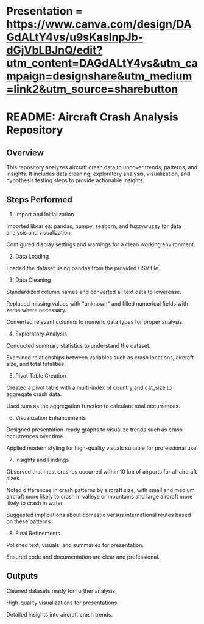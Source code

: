 # Presentation = https://www.canva.com/design/DAGdALtY4vs/u9sKasInpJb-dGjVbLBJnQ/edit?utm_content=DAGdALtY4vs&utm_campaign=designshare&utm_medium=link2&utm_source=sharebutton


# README: Aircraft Crash Analysis Repository

## Overview

This repository analyzes aircraft crash data to uncover trends, patterns, and insights. It includes data cleaning, exploratory analysis, visualization, and hypothesis testing steps to provide actionable insights.

## Steps Performed

1. Import and Initialization

Imported libraries: pandas, numpy, seaborn, and fuzzywuzzy for data analysis and visualization.

Configured display settings and warnings for a clean working environment.

2. Data Loading

Loaded the dataset using pandas from the provided CSV file.

3. Data Cleaning

Standardized column names and converted all text data to lowercase.

Replaced missing values with "unknown" and filled numerical fields with zeros where necessary.

Converted relevant columns to numeric data types for proper analysis.

4. Exploratory Analysis

Conducted summary statistics to understand the dataset.

Examined relationships between variables such as crash locations, aircraft size, and total fatalities.

5. Pivot Table Creation

Created a pivot table with a multi-index of country and cat_size to aggregate crash data.

Used sum as the aggregation function to calculate total occurrences.

6. Visualization Enhancements

Designed presentation-ready graphs to visualize trends such as crash occurrences over time.

Applied modern styling for high-quality visuals suitable for professional use.

7. Insights and Findings

Observed that most crashes occurred within 10 km of airports for all aircraft sizes.

Noted differences in crash patterns by aircraft size, with small and medium aircraft more likely to crash in valleys or mountains and large aircraft more likely to crash in water.

Suggested implications about domestic versus international routes based on these patterns.

8. Final Refinements

Polished text, visuals, and summaries for presentation.

Ensured code and documentation are clear and professional.

## Outputs

Cleaned datasets ready for further analysis.

High-quality visualizations for presentations.

Detailed insights into aircraft crash trends.
